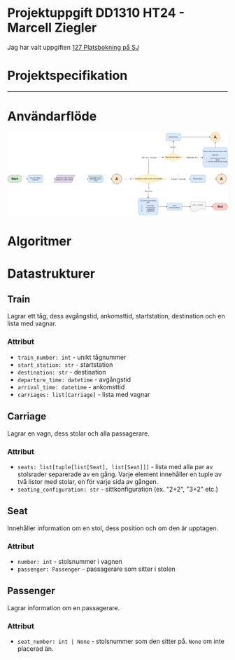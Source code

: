 # Projektuppgift DD1310 HT24 - Marcell Ziegler
Jag har valt uppgiften [127 Platsbokning på SJ](https://people.kth.se/~dbosk/prgx24.d/platsbokning.pdf)


# Projektspecifikation
***
# Användarflöde
![Användarflöde](./User%20flow.drawio.png)

# Algoritmer


# Datastrukturer

## Train
Lagrar ett tåg, dess avgångstid, ankomsttid, startstation, destination och en lista med vagnar.

### Attribut
- `train_number: int` - unikt tågnummer
- `start_station: str` - startstation
- `destination: str` - destination
- `departure_time: datetime` - avgångstid
- `arrival_time: datetime` - ankomsttid
- `carriages: list[Carriage]` - lista med vagnar


## Carriage
Lagrar en vagn, dess stolar och alla passagerare.

### Attribut
- `seats: list[tuple[list[Seat], list[Seat]]]` - lista med alla par av stolsrader separerade av en gång. Varje element innehåller en tuple av två listor med stolar, en för varje sida av gången.
- `seating_configuration: str` - sittkonfiguration (ex. "2+2", "3+2" etc.)


## Seat
Innehåller information om en stol, dess position och om den är upptagen.

### Attribut
- `number: int` - stolsnummer i vagnen
- `passenger: Passenger` - passagerare som sitter i stolen


## Passenger
Lagrar information om en passagerare.

### Attribut
- `seat_number: int | None` - stolsnummer som den sitter på. `None` om inte placerad än.